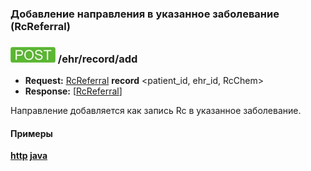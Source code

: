 ### Добавление направления в указанное заболевание (RcReferral)

### ![POST](../../../../../img/post.png) /ehr/record/add
* **Request:** [RcReferral](../../../../../types/types.md#Rc.RcReferral) **record** <patient_id, ehr_id, RcChem>
* **Response:** [[RcReferral](../../../../../types/types.md#Rc.RcReferral)]

Направление добавляется как запись Rc в указанное заболевание.

#### Примеры
**[http](../examples/RcReferral/add.md) [java](../examples/RcReferral/addJava.md)**

